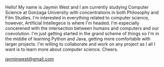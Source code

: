 Hello! My name is Jaymin West and I am currently studying Computer Science at Gonzaga University with concentrations in both Philosophy and Film Studies. I'm interested in
everything related to computer science, however, Artificial Intellegece is where I'm headed. I'm especially concerened with the intersection between humans and computers and
our coevolution. I'm just getting started in the grand scheme of things so I'm in the middle of learning Python and Java, getting more comfortable with larger projects. I'm
willing to collaborate and work on any project as I all I want is to learn more about computer science. Cheers. 

jayminwest@gmail.com
